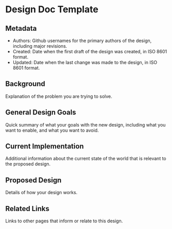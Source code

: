 # Design Doc Template

## Metadata

* Authors: Github usernames for the primary authors of the design, including major revisions.
* Created: Date when the first draft of the design was created, in ISO 8601 format.
* Updated: Date when the last change was made to the design, in ISO 8601 format.

## Background

Explanation of the problem you are trying to solve.

## General Design Goals

Quick summary of what your goals with the new design, including what you want to enable, and what you want to avoid.

## Current Implementation

Additional information about the current state of the world that is relevant to the proposed design.

## Proposed Design

Details of how your design works.

## Related Links

Links to other pages that inform or relate to this design.
